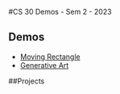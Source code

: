 #CS 30 Demos - Sem 2 - 2023

## Demos
- [Moving Rectangle](movingRectangle)
- [Generative Art](generativeArt)

##Projects
